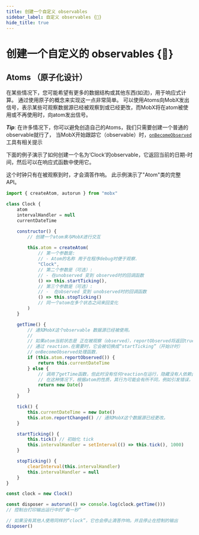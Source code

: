 ```yaml
---
title: 创建一个自定义 observables
sidebar_label: 自定义 observables {🚀}
hide_title: true
---
```


<script async type="text/javascript" src="//cdn.carbonads.com/carbon.js?serve=CEBD4KQ7&placement=mobxjsorg" id="_carbonads_js"></script>

# 创建一个自定义的 observables {🚀}

## Atoms （原子化设计）

在某些情况下，您可能希望有更多的数据结构或其他东西(如流)，用于响应式计算。
通过使用原子的概念来实现这一点非常简单。
可以使用Atoms向MobX发出信号，表示某些可观察数据源已经被观察到或已经更改，而MobX将在atom被使用或不再使用时，向atom发出信号。

_**Tip**_:
在许多情况下，你可以避免创造自己的Atoms，我们只需要创建一个普通的observable就行了，
当MobX开始跟踪它（observable）时，[`onBecomeObserved`](lazy-observables.md)工具有相关提示

下面的例子演示了如何创建一个名为‘Clock’的observable，它返回当前的日期-时间，然后可以在响应式函数中使用它。

这个时钟只有在被观察到时，才会滴答作响。
此示例演示了"Atom"类的完整 API。

```javascript
import { createAtom, autorun } from "mobx"

class Clock {
    atom
    intervalHandler = null
    currentDateTime

    constructor() {
        // 创建一个atom来与MobX进行交互
        
        this.atom = createAtom(
            // 第一个参数是:
            // - Atom的名称 用于在程序debug时便于观察.
            "Clock",
            // 第二个参数是（可选）:
            // - 在unobserved 变到 observed时的回调函数
            () => this.startTicking(),
            // 第三个参数是（可选）:
            // -  在observed 变到 unobserved时的回调函数
            () => this.stopTicking()
            // 同一个atom在多个状态之间来回变化
        )
    }

    getTime() {
        // 通知MobX这个observable 数据源已经被使用。
        //
        // 如果atom当前状态是 正在被观察（observed），reportObserved将返回true
        // 通过 reaction.在需要时，它会被切换成“startTicking”（开始计时）
        // onBecomeObserved处理函数.
        if (this.atom.reportObserved()) {
            return this.currentDateTime
        } else {
            // 调用了getTime函数，但此时没有任何reaction在运行，隐藏没有人依赖此值。所以并且不会触发startTicking和onBecomeObserved处理程序。
            // 在这种情况下，根据atom的性质，其行为可能会有所不同，例如引发错误，返回默认值等。
            return new Date()
        }
    }

    tick() {
        this.currentDateTime = new Date()
        this.atom.reportChanged() // 通知MobX这个数据源已经更改。
    }

    startTicking() {
        this.tick() // 初始化 tick
        this.intervalHandler = setInterval(() => this.tick(), 1000)
    }

    stopTicking() {
        clearInterval(this.intervalHandler)
        this.intervalHandler = null
    }
}

const clock = new Clock()

const disposer = autorun(() => console.log(clock.getTime()))
// 控制台打印输出运行中的“每一秒”

// 如果没有其他人使用同样的“clock”，它也会停止滴答作响。并且停止在控制的输出
disposer()
```
